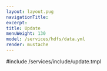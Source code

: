 ```yaml
---
layout: layout.pug
navigationTitle:
excerpt:
title: Update
menuWeight: 130
model: /services/hdfs/data.yml
render: mustache
---
```


<!-- Imported from https://github.com/mesosphere/dcos-commons.git:sdk-0.40 -->


#include /services/include/update.tmpl
